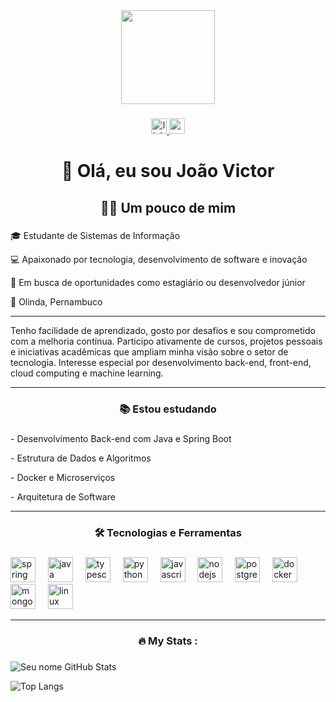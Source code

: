 <div align="center">
  <img height="150" src="https://media.giphy.com/media/M9gbBd9nbDrOTu1Mqx/giphy.gif"  />
</div>

###

<div align="center">
  <a href="https://www.linkedin.com/in/joao-victor-azevedo-181-sena" target="_blank">
    <img src="https://img.shields.io/static/v1?message=LinkedIn&logo=linkedin&label=&color=0077B5&logoColor=white&labelColor=&style=for-the-badge" height="25" alt="linkedin logo" />
  </a>
  <a href="mailto:jonoffice37@gmail.com">
    <img src="https://img.shields.io/static/v1?message=Gmail&logo=gmail&label=&color=D14836&logoColor=white&labelColor=&style=for-the-badge" height="25" alt="gmail logo" />
  </a>
</div>

###

<h1 align="center">👋 Olá, eu sou João Victor </h1>

###

<h2 align="center">👩‍💻  Um pouco de mim</h2>

###

<p align="left">🎓 Estudante de Sistemas de Informação</p>
<p align="left">💻 Apaixonado por tecnologia, desenvolvimento de software e inovação </p>
<p align="left">🚀 Em busca de oportunidades como estagiário ou desenvolvedor júnior </p>
<p align="left">📍 Olinda, Pernambuco  </p>

--- 

<p align="left"> Tenho facilidade de aprendizado, gosto por desafios e sou comprometido com a melhoria contínua. Participo ativamente de cursos, projetos pessoais e iniciativas acadêmicas que ampliam minha visão sobre o setor de tecnologia. Interesse especial por desenvolvimento back-end, front-end, cloud computing e machine learning. </p>

--- 

###

<h3 align="center"> 📚 Estou estudando</h3>

###

<p align="left">- Desenvolvimento Back-end com Java e Spring Boot   </p>
<p align="left">- Estrutura de Dados e Algoritmos   </p>
<p align="left">- Docker e Microserviços   </p>
<p align="left">- Arquitetura de Software </p>

--- 

###

<h3 align="center">🛠️ Tecnologias e Ferramentas</h3>

###

<div align="left">
  <img src="https://cdn.jsdelivr.net/gh/devicons/devicon/icons/spring/spring-original.svg" height="40" alt="spring logo"  />
  <img width="12" />
  <img src="https://cdn.jsdelivr.net/gh/devicons/devicon/icons/java/java-original.svg" height="40" alt="java logo"  />
  <img width="12" />
  <img src="https://cdn.jsdelivr.net/gh/devicons/devicon/icons/typescript/typescript-plain.svg" height="40" alt="typescript logo"  />
  <img width="12" />
  <img src="https://cdn.jsdelivr.net/gh/devicons/devicon/icons/python/python-original.svg" height="40" alt="python logo"  />
  <img width="12" />
  <img src="https://cdn.jsdelivr.net/gh/devicons/devicon/icons/javascript/javascript-plain.svg" height="40" alt="javascript logo"  />
  <img width="12" />
  <img src="https://cdn.jsdelivr.net/gh/devicons/devicon/icons/nodejs/nodejs-original.svg" height="40" alt="nodejs logo"  />
  <img width="12" />
  <img src="https://cdn.jsdelivr.net/gh/devicons/devicon/icons/postgresql/postgresql-plain.svg" height="40" alt="postgresql logo"  />
  <img width="12" />
  <img src="https://cdn.jsdelivr.net/gh/devicons/devicon/icons/docker/docker-plain.svg" height="40" alt="docker logo"  />
  <img width="12" />
  <img src="https://cdn.jsdelivr.net/gh/devicons/devicon/icons/mongodb/mongodb-original.svg" height="40" alt="mongodb logo"  />
  <img width="12" />
  <img src="https://cdn.jsdelivr.net/gh/devicons/devicon/icons/linux/linux-original.svg" height="40" alt="linux logo"  />
</div>

--- 

###

<h3 align="center">🔥   My Stats :</h3>

###

![Seu nome GitHub Stats](https://github-readme-stats.vercel.app/api?username=JoaoAzevedo184&show_icons=true&theme=radical)

![Top Langs](https://github-readme-stats.vercel.app/api/top-langs/?username=JoaoAzevedo184&layout=compact&theme=radical)

